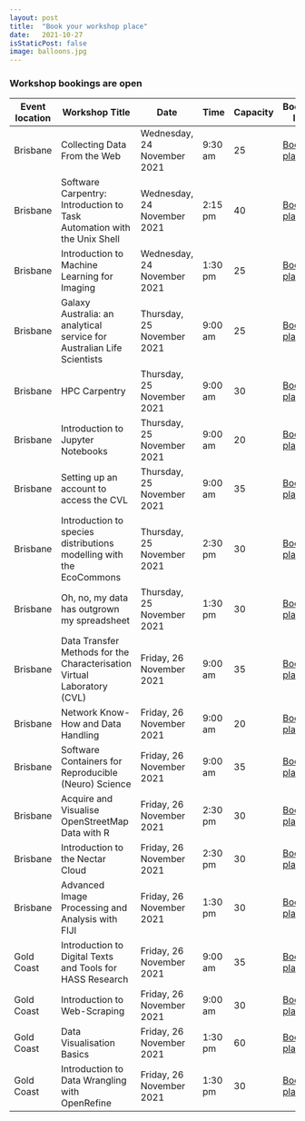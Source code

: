 ```yaml
---
layout: post
title:  "Book your workshop place"
date:   2021-10-27
isStaticPost: false
image: balloons.jpg
---
```


### Workshop bookings are open


|Event location |Workshop Title | Date  | Time| Capacity | Booking link |
|--- | --- | --- | --- |--- |--- |
|Brisbane | Collecting Data From the Web | 	Wednesday, 24 November 2021 | 9:30 am	| 25	| [Book a place](https://www.eventbrite.com.au/e/collecting-data-from-the-web-tickets-194110388397)|
|Brisbane | Software Carpentry: Introduction to Task Automation with the Unix Shell | Wednesday, 24 November 2021 | 2:15 pm	| 40	| [Book a place](https://www.eventbrite.com.au/e/software-carpentry-introduction-to-task-automation-with-the-unix-shell-tickets-195555049417)|
|Brisbane | Introduction to Machine Learning for Imaging | Wednesday, 24 November 2021 | 1:30 pm	| 25	| [Book a place](https://www.eventbrite.com.au/e/introduction-to-machine-learning-for-imaging-tickets-194830763057)|
|Brisbane | Galaxy Australia: an analytical service for Australian Life Scientists	| Thursday, 25 November 2021 | 9:00 am	| 25	| [Book a place](https://www.eventbrite.com.au/e/galaxy-australia-an-analytical-service-for-australian-life-scientists-tickets-194835938537)|
|Brisbane | HPC  Carpentry	| Thursday, 25 November 2021 | 9:00 am	| 30	| [Book a place](https://www.eventbrite.com.au/e/hpc-carpentry-tickets-194845045777)|
|Brisbane | Introduction to Jupyter Notebooks	| Thursday, 25 November 2021 | 9:00 am	| 20	| [Book a place](https://www.eventbrite.com.au/e/introduction-to-jupyter-notebooks-tickets-194834012777)|
|Brisbane | Setting up an account to access the CVL	| Thursday, 25 November 2021 | 9:00 am	| 35	| [Book a place](https://www.eventbrite.com.au/e/setting-up-an-account-to-access-the-cvl-tickets-194841114017)|
|Brisbane | Introduction to species distributions modelling with the EcoCommons	| Thursday, 25 November 2021 | 2:30 pm	| 30	| [Book a place](https://www.eventbrite.com.au/e/introduction-to-species-distributions-modelling-with-the-ecocommons-tickets-194846871237)|
|Brisbane | Oh, no, my data has outgrown my spreadsheet	| Thursday, 25 November 2021 | 1:30 pm	| 30	| [Book a place](https://www.eventbrite.com.au/e/oh-no-my-data-has-outgrown-my-spreadsheet-tickets-194846098927)|
|Brisbane | Data Transfer Methods for the Characterisation Virtual Laboratory (CVL)	| Friday, 26 November 2021 | 9:00 am	| 35	| [Book a place](https://www.eventbrite.com.au/e/data-transfer-methods-for-the-characterisation-virtual-laboratory-cvl-tickets-194848466007)|
|Brisbane | Network Know-How and Data Handling	| Friday, 26 November 2021 | 9:00 am	| 20	| [Book a place](https://www.eventbrite.com.au/e/network-know-how-and-data-handling-tickets-198059149247)|
|Brisbane | Software Containers for Reproducible (Neuro) Science	| Friday, 26 November 2021 | 9:00 am	| 35	| [Book a place](https://www.eventbrite.com.au/e/software-containers-for-reproducible-neuro-science-tickets-194847483067)|
|Brisbane | Acquire and Visualise OpenStreetMap Data with R	| Friday, 26 November 2021 | 2:30 pm	| 30	| [Book a place](https://www.eventbrite.com.au/e/acquire-and-visualise-openstreetmap-data-with-r-tickets-194850431887)|
|Brisbane | Introduction to the Nectar Cloud	| Friday, 26 November 2021 | 2:30 pm	| 30	| [Book a place](https://www.eventbrite.com.au/e/introduction-to-the-nectar-cloud-tickets-194849830087)|
|Brisbane | Advanced Image Processing and Analysis with FIJI | Friday, 26 November 2021 | 1:30 pm	| 30	| [Book a place](https://www.eventbrite.com.au/e/advanced-image-processing-and-analysis-with-fiji-tickets-194848937417)|
|Gold Coast | Introduction to Digital Texts and Tools for HASS Research	| Friday, 26 November 2021 | 9:00 am	| 35	| [Book a place](https://www.eventbrite.com.au/e/introduction-to-digital-texts-and-tools-for-hass-research-tickets-195542521947)|
|Gold Coast | Introduction to Web-Scraping	| Friday, 26 November 2021 | 9:00 am	| 30	| [Book a place](https://www.eventbrite.com.au/e/introduction-to-web-scraping-tickets-195541067597)|
|Gold Coast | Data Visualisation Basics	| Friday, 26 November 2021 | 1:30 pm	| 60	| [Book a place](https://www.eventbrite.com.au/e/data-visualisation-basics-tickets-195546273167)|
|Gold Coast | Introduction to Data Wrangling with OpenRefine| 	Friday, 26 November 2021|  1:30 pm	| 30	| [Book a place](https://www.eventbrite.com.au/e/introduction-to-data-wrangling-with-openrefine-tickets-195543284227)|

